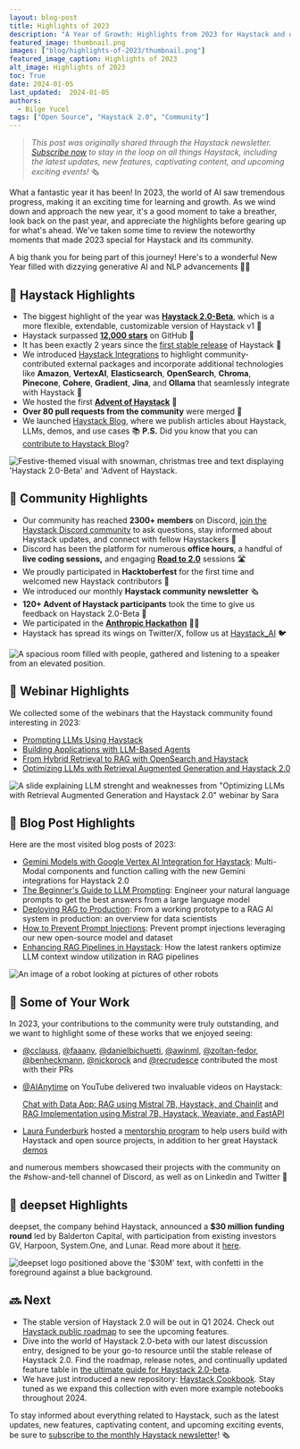 ```yaml
---
layout: blog-post
title: Highlights of 2023 
description: "A Year of Growth: Highlights from 2023 for Haystack and our Community"
featured_image: thumbnail.png
images: ["blog/highlights-of-2023/thumbnail.png"]
featured_image_caption: Highlights of 2023
alt_image: Highlights of 2023
toc: True
date: 2024-01-05
last_updated:  2024-01-05
authors:
  - Bilge Yucel
tags: ["Open Source", "Haystack 2.0", "Community"]
---	
```


> *This post was originally shared through the Haystack newsletter. [Subscribe now](https://landing.deepset.ai/haystack-community-updates?utm_campaign=developer-relations&utm_source=highlights_of_2023) to stay in the loop on all things Haystack, including the latest updates, new features, captivating content, and upcoming exciting events!* 🗞️

What a fantastic year it has been! In 2023, the world of AI saw tremendous progress, making it an exciting time for learning and growth. As we wind down and approach the new year, it's a good moment to take a breather, look back on the past year, and appreciate the highlights before gearing up for what's ahead. We've taken some time to review the noteworthy moments that made 2023 special for Haystack and its community.

A big thank you for being part of this journey! Here's to a wonderful New Year filled with dizzying generative AI and NLP advancements 🥂✨

## 💫 Haystack Highlights

- The biggest highlight of the year was [**Haystack 2.0-Beta**](https://haystack.deepset.ai/blog/introducing-haystack-2-beta-and-advent), which is a more flexible, extendable, customizable version of Haystack v1 💯
- Haystack surpassed [**12,000 stars**](https://github.com/deepset-ai/haystack) on GitHub 🌟
- It has been exactly 2 years since the [first stable release](https://github.com/deepset-ai/haystack/releases/tag/v1.0.0) of Haystack 🎉
- We introduced [Haystack Integrations](https://haystack.deepset.ai/integrations) to highlight community-contributed external packages and incorporate additional technologies like **Amazon**, **VertexAI**, **Elasticsearch**, **OpenSearch**, **Chroma**, **Pinecone**, **Cohere**, **Gradient**, **Jina**, and **Ollama** that seamlessly integrate with Haystack 🧩
- We hosted the first [**Advent of Haystack**](https://haystack.deepset.ai/advent-of-haystack) 🎄
- **Over 80 pull requests from the community** were merged 🚀
- We launched [Haystack Blog](https://haystack.deepset.ai/blog), where we publish articles about Haystack, LLMs, demos, and use cases 📚 **P.S.** Did you know that you can [contribute to Haystack Blog](https://github.com/deepset-ai/haystack-home/pulls)?

![Festive-themed visual with snowman, christmas tree and text displaying 'Haystack 2.0-Beta' and 'Advent of Haystack.](haystack-highlight.png#small "_We announced [Haystack 2.0-Beta](https://haystack.deepset.ai/blog/introducing-haystack-2-beta-and-advent) and hosted the first [Advent of Haystack](https://haystack.deepset.ai/advent-of-haystack)_")

## 👥 Community Highlights

- Our community has reached **2300+ members** on Discord, [join the Haystack Discord community](https://discord.gg/haystack) to ask questions, stay informed about Haystack updates, and connect with fellow Haystackers 🤖
- Discord has been the platform for numerous **office hours**, a handful of **live coding sessions,** and engaging [**Road to 2.0**](https://drive.google.com/drive/folders/15IbtdRbafnPpUd4yAcNtu4vUveOs33Qn?usp=sharing) sessions 🛣️
- We proudly participated in **Hacktoberfest** for the first time and welcomed new Haystack contributors 🎃
- We introduced our monthly **Haystack community newsletter** 🗞️
- **120+ Advent of Haystack participants** took the time to give us feedback on Haystack 2.0-Beta **🎄**
- We participated in the [**Anthropic Hackathon**](https://partiful.com/e/pQHQrWPg1A6P31AYZMTd) 🧑‍💻
- Haystack has spread its wings on Twitter/X, follow us at [Haystack_AI](https://twitter.com/Haystack_AI) 🐦

![A spacious room filled with people, gathered and listening to a speaker from an elevated position.](community-highlight.jpeg#small "_A photo from the Anthropic Hackathon_")

## 📆 Webinar Highlights

We collected some of the webinars that the Haystack community found interesting in 2023:

- [Prompting LLMs Using Haystack](https://youtu.be/-TfPkX3IoUQ?feature=shared)
- [Building Applications with LLM-Based Agents](https://youtu.be/1NPcnlqPf2U?feature=shared)
- [From Hybrid Retrieval to RAG with OpenSearch and Haystack](https://youtu.be/Gn5SV8q887s?feature=shared)
- [Optimizing LLMs with Retrieval Augmented Generation and Haystack 2.0](https://community.analyticsvidhya.com/c/datahour/optimizing-llms-with-retrieval-augmented-generation-and-haystack-2-0)

![A slide explaining LLM strenght and weaknesses from "Optimizing LLMs with Retrieval Augmented Generation and Haystack 2.0" webinar by Sara](webinar-highlight.png#small "_'Optimizing LLMs with Retrieval Augmented Generation and Haystack 2.0' by Sara_")

## 📖 Blog Post Highlights

Here are the most visited blog posts of 2023:

- [Gemini Models with Google Vertex AI Integration for Haystack](https://haystack.deepset.ai/blog/gemini-models-with-google-vertex-for-haystack): Multi-Modal components and function calling with the new Gemini integrations for Haystack 2.0
- [The Beginner's Guide to LLM Prompting](https://haystack.deepset.ai/blog/beginners-guide-to-llm-prompting): Engineer your natural language prompts to get the best answers from a large language model
- [Deploying RAG to Production](https://haystack.deepset.ai/blog/rag-deployment): From a working prototype to a RAG AI system in production: an overview for data scientists
- [How to Prevent Prompt Injections](https://haystack.deepset.ai/blog/how-to-prevent-prompt-injections): Prevent prompt injections leveraging our new open-source model and dataset
- [Enhancing RAG Pipelines in Haystack](https://haystack.deepset.ai/blog/enhancing-rag-pipelines-in-haystack): How the latest rankers optimize LLM context window utilization in RAG pipelines

![An image of a robot looking at pictures of other robots](blog-highlights.jpeg#small "_We published '[Gemini Models with Google Vertex AI Integration for Haystack](https://haystack.deepset.ai/blog/gemini-models-with-google-vertex-for-haystack)'_")

## 👏 Some of Your Work

In 2023, your contributions to the community were truly outstanding, and we want to highlight some of these works that we enjoyed seeing:

- [@cclauss](https://github.com/cclauss), [@faaany](https://github.com/Faaany), [@danielbichuetti](https://github.com/danielbichuetti), [@awinml](https://github.com/awinml), [@zoltan-fedor](https://github.com/zoltan-fedor), [@benheckmann](https://github.com/benheckmann), [@nickprock](https://github.com/nickprock) and [@recrudesce](https://github.com/recrudesce) contributed the most with their PRs
- [@AIAnytime](https://www.youtube.com/@AIAnytime) on YouTube delivered two invaluable videos on Haystack:
    
    [Chat with Data App: RAG using Mistral 7B, Haystack, and Chainlit](https://www.youtube.com/watch?v=01_2-Dy57ys) and [RAG Implementation using Mistral 7B, Haystack, Weaviate, and FastAPI](https://www.youtube.com/watch?v=C5mqILmVUEo)
    
- [Laura Funderburk](https://medium.com/@lgutierrwr?source=post_page-----b782731ceb3d--------------------------------) hosted a [mentorship program](https://medium.com/@lgutierrwr/how-i-orchestrated-a-five-week-data-engineering-mentorship-program-a-chronicle-of-growth-and-b782731ceb3d) to help users build with Haystack and open source projects, in addition to her great Haystack [demos](https://github.com/lfunderburk/llmops-with-haystack)

and numerous members showcased their projects with the community on the #show-and-tell channel of Discord, as well as on Linkedin and Twitter 🤩

## 💙 deepset Highlights

deepset, the company behind Haystack, announced a **$30 million funding round** led by Balderton Capital, with participation from existing investors GV, Harpoon, System.One, and Lunar. Read more about it [here](https://www.deepset.ai/blog/funding-announcement-balderton-capital).

![deepset logo positioned above the '$30M' text, with confetti in the foreground against a blue background.](deepset-highlight.png#small "_deepset raised $30 million funding_")

## 🔜 Next

- The stable version of Haystack 2.0 will be out in Q1 2024. Check out [Haystack public roadmap](https://github.com/orgs/deepset-ai/projects/3) to see the upcoming features.
- Dive into the world of Haystack 2.0-beta with our latest discussion entry, designed to be your go-to resource until the stable release of Haystack 2.0. Find the roadmap, release notes, and continually updated feature table in [the ultimate guide for Haystack 2.0-beta](https://github.com/deepset-ai/haystack/discussions/6684).
- We have just introduced a new repository: [Haystack Cookbook](https://github.com/deepset-ai/haystack-cookbook). Stay tuned as we expand this collection with even more example notebooks throughout 2024.

To stay informed about everything related to Haystack, such as the latest updates, new features, captivating content, and upcoming exciting events, be sure to [subscribe to the monthly Haystack newsletter](https://landing.deepset.ai/haystack-community-updates?utm_campaign=developer-relations&utm_source=highlights_of_2023)! 🗞️